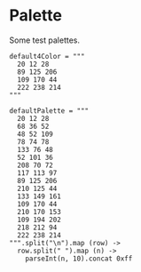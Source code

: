 Palette
=======

Some test palettes.

    default4Color = """
      20 12 28
      89 125 206
      109 170 44
      222 238 214
    """

    defaultPalette = """
      20 12 28
      68 36 52
      48 52 109
      78 74 78
      133 76 48
      52 101 36
      208 70 72
      117 113 97
      89 125 206
      210 125 44
      133 149 161
      109 170 44
      210 170 153
      109 194 202
      218 212 94
      222 238 214
    """.split("\n").map (row) ->
      row.split(" ").map (n) ->
        parseInt(n, 10).concat 0xff